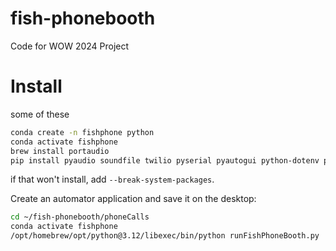 # fish-phonebooth
Code for WOW 2024 Project

# Install

some of these 
```zsh
conda create -n fishphone python
conda activate fishphone
brew install portaudio
pip install pyaudio soundfile twilio pyserial pyautogui python-dotenv pygame numpy
```

if that won't install, add `--break-system-packages`.

Create an automator application and save it on the desktop: 
```zsh
cd ~/fish-phonebooth/phoneCalls
conda activate fishphone
/opt/homebrew/opt/python@3.12/libexec/bin/python runFishPhoneBooth.py
```